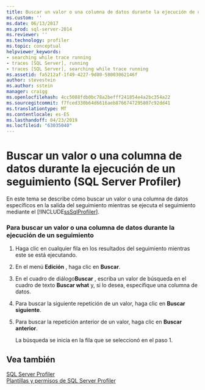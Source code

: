 ```yaml
---
title: Buscar un valor o una columna de datos durante la ejecución de un seguimiento (SQL Server Profiler) | Microsoft Docs
ms.custom: ''
ms.date: 06/13/2017
ms.prod: sql-server-2014
ms.reviewer: ''
ms.technology: profiler
ms.topic: conceptual
helpviewer_keywords:
- searching while trace running
- traces [SQL Server], running
- traces [SQL Server], searching while trace running
ms.assetid: fa5212af-1f49-4227-9d80-58003062146f
author: stevestein
ms.author: sstein
manager: craigg
ms.openlocfilehash: 4cc5088fdb0bc78a2befff241854e4a2bc354a22
ms.sourcegitcommit: f7fced330b64d6616aeb8766747295807c92dd41
ms.translationtype: MT
ms.contentlocale: es-ES
ms.lasthandoff: 04/23/2019
ms.locfileid: "63035040"
---
```

# <a name="find-a-value-or-data-column-while-tracing-sql-server-profiler"></a>Buscar un valor o una columna de datos durante la ejecución de un seguimiento (SQL Server Profiler)
  En este tema se describe cómo buscar un valor o una columna de datos específicos en la salida del seguimiento mientras se ejecuta el seguimiento mediante el [!INCLUDE[ssSqlProfiler](../../includes/sssqlprofiler-md.md)].  
  
### <a name="to-find-a-value-or-data-column-while-running-a-trace"></a>Para buscar un valor o una columna de datos durante la ejecución de un seguimiento  
  
1.  Haga clic en cualquier fila en los resultados del seguimiento mientras este se está ejecutando.  
  
2.  En el menú **Edición** , haga clic en **Buscar**.  
  
3.  En el cuadro de diálogo**Buscar** , escriba un valor de búsqueda en el cuadro de texto **Buscar what** y, si lo desea, especifique una columna de datos.  
  
4.  Para buscar la siguiente repetición de un valor, haga clic en **Buscar siguiente**.  
  
5.  Para buscar la repetición anterior de un valor, haga clic en **Buscar anterior**.  
  
     La búsqueda se inicia en la fila que se seleccionó en el paso 1.  
  
## <a name="see-also"></a>Vea también  
 [SQL Server Profiler](sql-server-profiler.md)   
 [Plantillas y permisos de SQL Server Profiler](sql-server-profiler-templates-and-permissions.md)  
  
  
